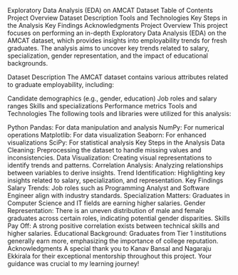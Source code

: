 Exploratory Data Analysis (EDA) on AMCAT Dataset
Table of Contents
Project Overview
Dataset Description
Tools and Technologies
Key Steps in the Analysis
Key Findings
Acknowledgments
Project Overview
This project focuses on performing an in-depth Exploratory Data Analysis (EDA) on the AMCAT dataset, which provides insights into employability trends for fresh graduates. The analysis aims to uncover key trends related to salary, specialization, gender representation, and the impact of educational backgrounds.

Dataset Description
The AMCAT dataset contains various attributes related to graduate employability, including:

Candidate demographics (e.g., gender, education)
Job roles and salary ranges
Skills and specializations
Performance metrics
Tools and Technologies
The following tools and libraries were utilized for this analysis:

Python
Pandas: For data manipulation and analysis
NumPy: For numerical operations
Matplotlib: For data visualization
Seaborn: For enhanced visualizations
SciPy: For statistical analysis
Key Steps in the Analysis
Data Cleaning: Preprocessing the dataset to handle missing values and inconsistencies.
Data Visualization: Creating visual representations to identify trends and patterns.
Correlation Analysis: Analyzing relationships between variables to derive insights.
Trend Identification: Highlighting key insights related to salary, specialization, and representation.
Key Findings
Salary Trends: Job roles such as Programming Analyst and Software Engineer align with industry standards.
Specialization Matters: Graduates in Computer Science and IT fields are earning higher salaries.
Gender Representation: There is an uneven distribution of male and female graduates across certain roles, indicating potential gender disparities.
Skills Pay Off: A strong positive correlation exists between technical skills and higher salaries.
Educational Background: Graduates from Tier 1 institutions generally earn more, emphasizing the importance of college reputation.
Acknowledgments
A special thank you to Kanav Bansal and Nagaraju Ekkirala for their exceptional mentorship throughout this project. Your guidance was crucial to my learning journey!
